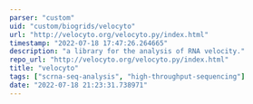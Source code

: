 ```yaml
---
parser: "custom"
uid: "custom/biogrids/velocyto"
url: "http://velocyto.org/velocyto.py/index.html"
timestamp: "2022-07-18 17:47:26.264665"
description: "a library for the analysis of RNA velocity."
repo_url: "http://velocyto.org/velocyto.py/index.html"
title: "velocyto"
tags: ["scrna-seq-analysis", "high-throughput-sequencing"]
date: "2022-07-18 21:23:31.738971"
---
```

